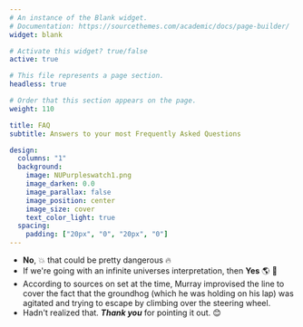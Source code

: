 ```yaml
---
# An instance of the Blank widget.
# Documentation: https://sourcethemes.com/academic/docs/page-builder/
widget: blank

# Activate this widget? true/false
active: true

# This file represents a page section.
headless: true

# Order that this section appears on the page.
weight: 110

title: FAQ
subtitle: Answers to your most Frequently Asked Questions

design:
  columns: "1"
  background:
    image: NUPurpleswatch1.png
    image_darken: 0.0
    image_parallax: false
    image_position: center
    image_size: cover
    text_color_light: true
  spacing:
    padding: ["20px", "0", "20px", "0"]
---
```


- **No**, :boom: that could be pretty dangerous :fire:
- If we're going with an infinite universes interpretation, then **Yes** :earth_americas: :octopus:
- According to sources on set at the time, Murray improvised the line to cover the fact that the groundhog (which he was holding on his lap) was agitated and trying to escape by climbing over the steering wheel.
- Hadn't realized that. ***Thank you*** for pointing it out. :blush:
